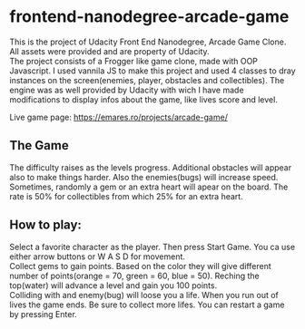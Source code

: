 frontend-nanodegree-arcade-game
===============================

This is the project of Udacity Front End Nanodegree, Arcade Game Clone. All assets were provided and are property of Udacity.  
The project consists of a Frogger like game clone, made with OOP Javascript. 
I used vannila JS to make this project and used 4 classes to dray instances on the screen(enemies, player, obstacles and collectibles). The engine was as well provided by Udacity with wich I have made modifications to display infos about the game, like lives score and level.

Live game page: https://emares.ro/projects/arcade-game/

## The Game 
The difficulty raises as the levels progress. Additional obstacles will appear also to make things harder. Also the enemies(bugs) will increase speed.  
Sometimes, randomly a gem or an extra heart will apear on the board. The rate is 50% for collectibles from which 25% for an extra heart. 

## How to play:
Select a favorite character as the player. Then press Start Game. You ca use either arrow buttons or W A S D for movement.  
Collect gems to gain points. Based on the color they will give different number of points(orange = 70, green = 60, blue = 50). Reching the top(water) will advance a level and gain you 100 points.  
Colliding with and enemy(bug) will loose you a life. When you run out of lives the game ends. Be sure to collect more lifes. You can restart a game by pressing Enter.
